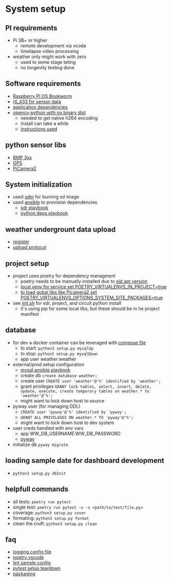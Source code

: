 # System setup

## PI requirements 
- Pi 3B+ or higher
    - remote development via vcode
    - timelapse video processing
- weather only might work with zero
    - used to some stage teting
    - no longevity testing done

## Software requirements
- [Raspberry PI OS Bookworm](https://www.raspberrypi.com/software/operating-systems/)
- [rtl_433 for sensor data ](https://github.com/merbanan/rtl_433)
- [application dependencies](/pyproject.toml?raw=true)
- [opencv-python with no binary dist](https://rockyshikoku.medium.com/use-h264-codec-with-cv2-videowriter-e00145ded181)
    - needed to get native h264 encoding
    - install can take a while
    - [instructions used](https://python-poetry.org/blog/announcing-poetry-1.2.0/#opting-out-of-binary-distributions)

## python sensor libs
- [BMP 3xx](https://github.com/adafruit/Adafruit_CircuitPython_BMP3XX)
- [GPS](https://github.com/adafruit/Adafruit_CircuitPython_GPS)
- [PiCamera2](https://datasheets.raspberrypi.com/camera/picamera2-manual.pdf)

## System initialization
- used [sdm](https://github.com/gitbls/sdm) for burning sd image
- used [ansible](https://docs.ansible.com/) to provision dependencies
    - [sdr playbook](https://raw.githubusercontent.com/tim-oe/piImage/refs/heads/main/src/ansible/weather/nesdr.yml)
    - [python deps playbook](https://raw.githubusercontent.com/tim-oe/piImage/refs/heads/main/src/ansible/weather/python.yml)

## weather undergrount data upload
- [register](https://www.wunderground.com/signup)
- [upload protocol](https://support.weather.com/s/article/PWS-Upload-Protocol?language=en_US)

## project setup
- project uses poetry for dependency managment
    - poetry needs to be manually installed due to [old apt version](https://github.com/pypa/pipx/issues/1481)
    - [local venv for service set POETRY_VIRTUALENVS_IN_PROJECT=true](https://python-poetry.org/docs/configuration/#virtualenvsin-project)
    - [to load gobal libs like Picamera2 set POETRY_VIRTUALENVS_OPTIONS_SYSTEM_SITE_PACKAGES=true](https://python-poetry.org/docs/configuration/#virtualenvsoptionssystem-site-packages)
- see [init.sh](/init.sh?raw=true) for sdr, project, and circuit python install
    - it's using pip for some local libs, but these should be in he project manifest

## database
- for dev a docker container can be leveraged with [compose file](/mariadb-docker-compose.yml?raw=true)
    - to start: ```python3 setup.py mysqlUp``` 
    - to stop:  ```python3 setup.py mysqlDown```
    - app user weather:weather     
- external/prod setup configuration
    - [mysql ansible playbook](https://raw.githubusercontent.com/tim-oe/piImage/refs/heads/main/src/ansible/apps/mysql.yml)
    - create db ```create database weather;``` 
    - create user ```CREATE user 'weather'@'%' identified by 'weather';``` 
    - grant privileges ```GRANT lock tables, select, insert, delete, update, execute, create temporary tables on weather.* to 'weather'@'%';```
    - might want to lock down host to source
- pyway user (for managing DDL)
    - ```CREATE user 'pyway'@'%' identified by 'pyway';``` 
    - ```GRANT ALL PRIVILEGES ON weather.* TO 'pyway'@'%';```
    - might want to lock down host to dev system
- user creds handled with env vars 
    - app WW_DB_USERNAME:WW_DB_PASSWORD
    - [pyway](https://github.com/jasondcamp/pyway?tab=readme-ov-file#configuration)
- initialize db ```pyway migrate``` 

## loading sample date for dashboard development
- ```python3 setup.py dbInit```

## helpfull commands
- all tests:   ```poetry run pytest```
- single test: ```poetry run pytest -v -s <path/to/test/file.py>```
- coverage: ```python3 setup.py cover```
- formating: ```python3 setup.py format```
- clean the cruft: ```python3 setup.py clean```

## faq
- [logging config file](https://gist.github.com/panamantis/5797dda98b1fa6fab2f739a7aacc5e9d)
- [poetry vscode](https://www.markhneedham.com/blog/2023/07/24/vscode-poetry-python-interpreter/)
- [lint sample config](https://github.com/atlassian-api/atlassian-python-api/blob/master/pyproject.toml)
- [pytest setup teardown](https://stackoverflow.com/questions/26405380/how-do-i-correctly-setup-and-teardown-for-my-pytest-class-with-tests)
- [packaging](https://packaging.python.org/en/latest/guides/creating-command-line-tools/)
